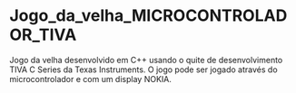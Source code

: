 # Jogo_da_velha_MICROCONTROLADOR_TIVA
Jogo da velha desenvolvido em C++ usando o quite de desenvolvimento TIVA C Series da Texas Instruments. O jogo pode ser jogado através do microcontrolador e com um display NOKIA.
